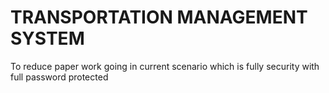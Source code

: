 # TRANSPORTATION MANAGEMENT SYSTEM
To reduce paper work going in current scenario which is fully security with full password protected
